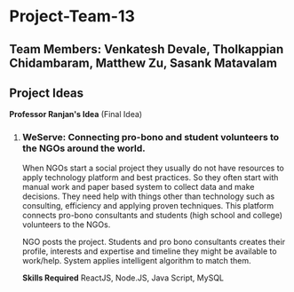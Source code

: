 # Project-Team-13
## Team Members: Venkatesh Devale, Tholkappian Chidambaram, Matthew Zu, Sasank Matavalam
## Project Ideas


**Professor Ranjan's Idea** (Final Idea)

1. ### WeServe: Connecting  pro-bono and student volunteers to the NGOs around the world.

   When NGOs start a social project they usually do not have resources to apply technology platform and best practices. So they often  start with manual work and paper based system to collect  data and make decisions. They need help with things other than technology such as consulting, efficiency and applying proven techniques. This platform connects pro-bono consultants and students (high  school and college) volunteers to the NGOs.
   
   NGO posts the project. Students and pro  bono consultants creates their profile, interests and expertise and timeline they might be available to work/help. System applies intelligent algorithm to match them.
   
   **Skills Required** ReactJS, Node.JS, Java Script, MySQL
 
